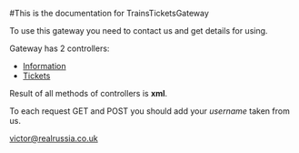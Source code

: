 
#This is the documentation for TrainsTicketsGateway

To use this gateway you need to contact us and get details for using.

Gateway has 2 controllers:

 * [Information][]
 * [Tickets][]



[Information]: controllers/InformationController.rst "Specification of Information controller"
[Tickets]: controllers/TicketsController.rst "Specification of Tickets controller"

Result of all methods of controllers is **xml**.

To each request GET and POST you should add your _username_ taken from us.

<victor@realrussia.co.uk>